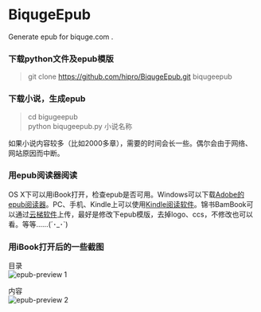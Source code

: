 BiqugeEpub
==========

Generate epub for biquge.com .

### 下载python文件及epub模版

> git clone https://github.com/hipro/BiqugeEpub.git biqugeepub 

### 下载小说，生成epub
  
> cd bigugeepub  
> python biqugeepub.py 小说名称

如果小说内容较多（比如2000多章），需要的时间会长一些。偶尔会由于网络、网站原因而中断。

### 用epub阅读器阅读

OS X下可以用iBook打开，检查epub是否可用。Windows可以下载[Adobe的epub阅读器](http://www.adobe.com/products/digital-editions/download.html)。PC、手机、Kindle上可以使用[Kindle阅读软件](http://www.amazon.cn/gp/feature.html/ref=sa_menu_kindle_l2_f98968?ie=UTF8&docId=98968)。锦书BamBook可以通过[云梯软件](http://dlc2.sdo.com/FTP/ebook/20111010/1/snda_PCClient_0.98.zip)上传，最好是修改下epub模版，去掉logo、ccs，不修改也可以看。等等……(´･_･`)

### 用iBook打开后的一些截图

目录   
![epub-preview 1](https://lh4.googleusercontent.com/-ygB-eQSGAEM/UrLqAWawCaI/AAAAAAAAAB4/d_CYZc5SjoA/s800/epub2.jpg "目录")

内容   
![epub-preview 2](https://lh3.googleusercontent.com/-2cOi4r9lOsg/UrLqBMuk85I/AAAAAAAAACE/D-apzvJXJNw/s800/epub4.jpg "内容")